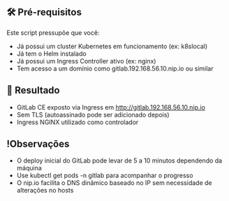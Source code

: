 ## 🛠️ Pré-requisitos
Este script pressupõe que você:
- Já possui um cluster Kubernetes em funcionamento (ex: k8slocal)
- Já tem o Helm instalado
- Já possui um Ingress Controller ativo (ex: nginx)
- Tem acesso a um domínio como gitlab.192.168.56.10.nip.io ou similar

## 📁 Resultado
- GitLab CE exposto via Ingress em http://gitlab.192.168.56.10.nip.io
- Sem TLS (autoassinado pode ser adicionado depois)
- Ingress NGINX utilizado como controlador

## !Observações
* O deploy inicial do GitLab pode levar de 5 a 10 minutos dependendo da máquina
* Use kubectl get pods -n gitlab para acompanhar o progresso
* O nip.io facilita o DNS dinâmico baseado no IP sem necessidade de alterações no hosts